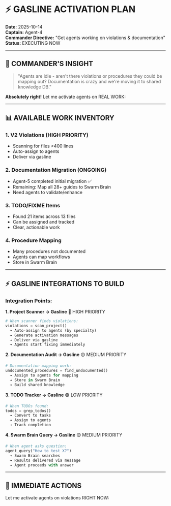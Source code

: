 # ⚡ GASLINE ACTIVATION PLAN

**Date:** 2025-10-14  
**Captain:** Agent-4  
**Commander Directive:** "Get agents working on violations & documentation"  
**Status:** EXECUTING NOW

---

## 🎯 **COMMANDER'S INSIGHT**

> "Agents are idle - aren't there violations or procedures they could be mapping out? Documentation is crazy and we're moving it to shared knowledge DB."

**Absolutely right!** Let me activate agents on REAL WORK:

---

## 📊 **AVAILABLE WORK INVENTORY**

### **1. V2 Violations (HIGH PRIORITY)**
- Scanning for files >400 lines
- Auto-assign to agents
- Deliver via gasline

### **2. Documentation Migration (ONGOING)**  
- Agent-5 completed initial migration ✅
- Remaining: Map all 28+ guides to Swarm Brain
- Need agents to validate/enhance

### **3. TODO/FIXME Items**
- Found 21 items across 13 files
- Can be assigned and tracked
- Clear, actionable work

### **4. Procedure Mapping**
- Many procedures not documented
- Agents can map workflows
- Store in Swarm Brain

---

## ⚡ **GASLINE INTEGRATIONS TO BUILD**

### **Integration Points:**

**1. Project Scanner → Gasline** 🔴 HIGH PRIORITY
```python
# When scanner finds violations:
violations = scan_project()
  → Auto-assign to agents (by specialty)
  → Generate activation messages
  → Deliver via gasline
  → Agents start fixing immediately
```

**2. Documentation Audit → Gasline** 🟡 MEDIUM PRIORITY
```python
# Documentation mapping work:
undocumented_procedures = find_undocumented()
  → Assign to agents for mapping
  → Store in Swarm Brain
  → Build shared knowledge
```

**3. TODO Tracker → Gasline** 🟢 LOW PRIORITY
```python
# When TODOs found:
todos = grep_todos()
  → Convert to tasks
  → Assign to agents
  → Track completion
```

**4. Swarm Brain Query → Gasline** 🟡 MEDIUM PRIORITY
```python
# When agent asks question:
agent_query("How to test X?")
  → Swarm Brain searches
  → Results delivered via message
  → Agent proceeds with answer
```

---

## 🚀 **IMMEDIATE ACTIONS**

Let me activate agents on violations RIGHT NOW:

